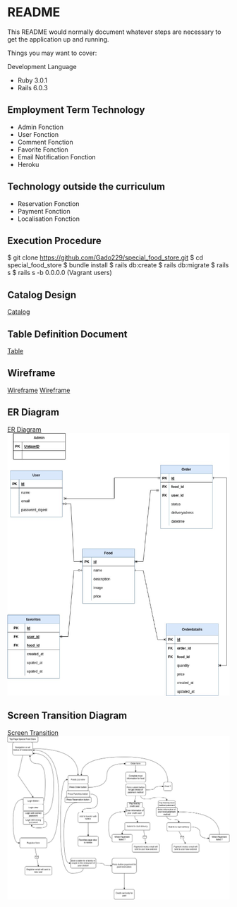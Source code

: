# README

This README would normally document whatever steps are necessary to get the
application up and running.

Things you may want to cover:

Development Language

* Ruby 3.0.1
* Rails 6.0.3

## Employment Term Technology

- Admin Fonction
- User Fonction
- Comment Fonction
- Favorite Fonction
- Email Notification Fonction
- Heroku

## Technology outside the curriculum

- Reservation Fonction
- Payment Fonction
- Localisation Fonction

## Execution Procedure

$ git clone https://github.com/Gado229/special_food_store.git
$ cd special_food_store
$ bundle install
$ rails db:create
$ rails db:migrate
$ rails s
$ rails s -b 0.0.0.0 (Vagrant users)

## Catalog Design

[Catalog](https://docs.google.com/spreadsheets/d/1d4NybRcYTj6-yHIPUVu6x8xiL-g6nziTM_Ssij9Ozpk/edit?usp=sharing)

## Table Definition Document

[Table](https://docs.google.com/spreadsheets/d/1OI9xIKcnqQ2u9osJxp1DSNf78VppmOSL-Hci0tlWgsk/edit?usp=sharing)

## Wireframe

[Wireframe](https://app.diagrams.net/#G1jhR-_Hi4L4zA_DVm224Sizm7z-KTA5Br)
[Wireframe](./docs/Wire__ER_Diagramm.jpg)

## ER Diagram

[ER Diagram](https://drive.google.com/file/d/1Ue5ZTy0A4AXXlyXMDO01pwizhhFDpMnh/view?usp=sharing)
![ER Diagram picture](./docs/Table_definition_ER_Diagramm.jpg)

## Screen Transition Diagram

[Screen Transition](https://drive.google.com/file/d/1KPAUgU9LizMAL9rKoPZSL5PGuEd3M1HT/view?usp=sharing)
![Screen Transition](./docs/Transition_screen_ER_Diagramm.jpg)
